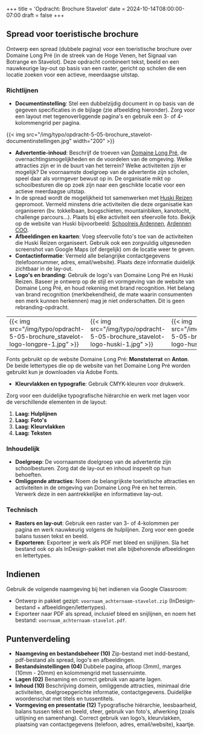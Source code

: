 +++
title = 'Opdracht: Brochure Stavelot'
date = 2024-10-14T08:00:00-07:00
draft = false
+++

## Spread voor toeristische brochure

Ontwerp een spread (dubbele pagina) voor een toeristische brochure over Domaine Long Pré (in de streek van de Hoge Venen, het Signaal van Botrange en Stavelot). Deze opdracht combineert tekst, beeld en een nauwkeurige lay-out op basis van een raster, gericht op scholen die een locatie zoeken voor een actieve, meerdaagse uitstap. 

### Richtlijnen

- **Documentinstelling**: Stel een dubbelzijdig document in op basis van de gegeven specificaties in de bijlage (zie afbeelding hieronder). Zorg voor een layout met tegenoverliggende pagina's en gebruik een 3- of 4-kolommengrid per pagina.

{{< img src="/img/typo/opdracht-5-05-brochure_stavelot-documentinstellingen.jpg" width="200" >}}

- **Advertentie-inhoud**: Beschrijf de troeven van [Domaine Long Pré](https://www.domainelongpre.be/nl/), de overnachtingsmogelijkheden en de voordelen van de omgeving. Welke attracties zijn er in de buurt van het terrein? Welke activiteiten zijn er mogelijk? De voornaamste doelgroep van de advertentie zijn scholen, speel daar als vormgever bewust op in. De organisatie mikt op schoolbesturen die op zoek zijn naar een geschikte locatie voor een actieve meerdaagse uitstap.
- In de spread wordt de mogelijkheid tot samenwerken met [Huski Reizen](https://huski.nl/) gepromoot. Vermeld minstens drie activiteiten die deze organisatie kan organiseren (bv. tokkelbaan, boogschieten, mountainbiken, kanotocht, challenge parcours...). Plaats bij elke activiteit een sfeervolle foto. Bekijk op de website van Huski bijvoorbeeld: [Schoolreis Ardennen](https://huski.nl/schoolreis-ardennen/), [Ardennen COO](https://huski.nl/schoolkamp-ardennen-coo/).
- **Afbeeldingen en kaarten**: Voeg sfeervolle foto's toe van de activiteiten die Huski Reizen organiseert. Gebruik ook een zorgvuldig uitgesneden screenshot van Google Maps (of dergelijk) om de locatie weer te geven.
- **Contactinformatie**: Vermeld alle belangrijke contactgegevens (telefoonnummer, adres, email/website). Plaats deze informatie duidelijk zichtbaar in de lay-out.
- **Logo's en branding**: Gebruik de logo's van Domaine Long Pré en Huski Reizen. Baseer je ontwerp op de stijl en vormgeving van de website van Domaine Long Pré, en houd rekening met brand recognition. Het belang van brand recognition (merkbekendheid, de mate waarin consumenten een merk kunnen herkennen) mag je niet onderschatten. Dit is geen rebranding-opdracht.

| | | |
|-|-|-|
|{{< img src="/img/typo/opdracht-5-05-brochure_stavelot-logo-longpre-1.jpg" >}}|{{< img src="/img/typo/opdracht-5-05-brochure_stavelot-logo-huski-1.jpg" >}}|{{< img src="/img/typo/opdracht-5-05-brochure_stavelot-logo-huski-2.jpg" >}}

Fonts gebruikt op de website Domaine Long Pré: **Monststerrat** en **Anton**. De beide lettertypes die op de website van het Domaine Long Pré worden gebruikt kun je downloaden via Adobe Fonts.

- **Kleurvlakken en typografie**: Gebruik CMYK-kleuren voor drukwerk. 

Zorg voor een duidelijke typografische hiërarchie en werk met lagen voor de verschillende elementen in de layout:
1. **Laag: Hulplijnen**
2. **Laag: Foto's**
3. **Laag: Kleurvlakken**
4. **Laag: Teksten**

### Inhoudelijk

- **Doelgroep**: De voornaamste doelgroep van de advertentie zijn schoolbesturen. Zorg dat de lay-out en inhoud inspeelt op hun behoeften.
- **Omliggende attracties**: Noem de belangrijkste toeristische attracties en activiteiten in de omgeving van Domaine Long Pré en het terrein. Verwerk deze in een aantrekkelijke en informatieve lay-out.

### Technisch

- **Rasters en lay-out**: Gebruik een raster van 3- of 4-kolommen per pagina en werk nauwkeurig volgens de hulplijnen. Zorg voor een goede balans tussen tekst en beeld.
- **Exporteren**: Exporteer je werk als PDF met bleed en snijlijnen. Sla het bestand ook op als InDesign-pakket met alle bijbehorende afbeeldingen en lettertypes.

## Indienen

Gebruik de volgende naamgeving bij het indienen via Google Classroom:
- Ontwerp in pakket gezipt: `voornaam_achternaam-stavelot.zip` (InDesign-bestand + afbeeldingen/lettertypes).
- Exporteer naar PDF als spread, inclusief bleed en snijlijnen, en noem het bestand: `voornaam_achternaam-stavelot.pdf`.

## Puntenverdeling

- **Naamgeving en bestandsbeheer (10)** Zip-bestand met indd-bestand, pdf-bestand als spread, logo's en afbeeldingen. 
- **Bestandsinstellingen (04)** Dubbele pagina, afloop (3mm), marges (10mm - 20mm) en kolommengrid met tussenruimte.
- **Lagen (02)** Benaming en correct gebruik van aparte lagen. 
- **Inhoud (10)** Beschrijving domein, omliggende attracties, minimaal drie activiteiten, doelgroepgerichte informatie, contactgegevens. Duidelijke woordenschat met titels en tussentitels.
- **Vormgeving en presentatie (12)** Typografische hiërarchie, leesbaarheid, balans tussen tekst en beeld, sfeer, gebruik van foto's, afwerking (zoals uitlijning en samenhang). Correct gebruik van logo’s, kleurvlakken, plaatsing van contactgegevens (telefoon, adres, email/website), kaartje.